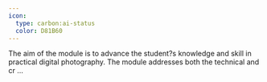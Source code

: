 ```yaml
---
icon:
  type: carbon:ai-status
  color: D81B60
---
```


The aim of the module is to advance the student?s knowledge and skill in practical digital photography. The module addresses both the technical and cr ... 
